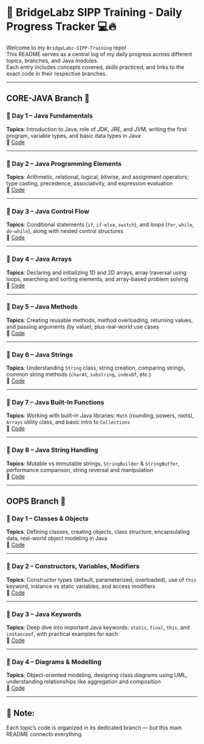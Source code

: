 # 🧠 BridgeLabz SIPP Training - Daily Progress Tracker 💻🔥

Welcome to my `BridgeLabz-SIPP-Training` repo!  
This README serves as a central log of my daily progress across different topics, branches, and Java modules.  
Each entry includes concepts covered, skills practiced, and links to the exact code in their respective branches.

---

## CORE-JAVA Branch 📂

### 📅 Day 1 – Java Fundamentals  
**Topics**: Introduction to Java, role of JDK, JRE, and JVM, writing the first program, variable types, and basic data types in Java  
🔗 [Code](https://github.com/ALAN-KRATI/BridgeLabz-SIPP-Training/tree/CORE-JAVA/JAVA-FUNDAMENTALS)

---

### 📅 Day 2 – Java Programming Elements  
**Topics**: Arithmetic, relational, logical, bitwise, and assignment operators; type casting, precedence, associativity, and expression evaluation  
🔗 [Code](https://github.com/ALAN-KRATI/BridgeLabz-SIPP-Training/tree/CORE-JAVA/JAVA-PROGRAMMING-ELEMENTS)

---

### 📅 Day 3 – Java Control Flow  
**Topics**: Conditional statements (`if`, `if-else`, `switch`), and loops (`for`, `while`, `do-while`), along with nested control structures  
🔗 [Code](https://github.com/ALAN-KRATI/BridgeLabz-SIPP-Training/tree/CORE-JAVA/JAVA-CONTROL-FLOW)

---

### 📅 Day 4 – Java Arrays  
**Topics**: Declaring and initializing 1D and 2D arrays, array traversal using loops, searching and sorting elements, and array-based problem solving  
🔗 [Code](https://github.com/ALAN-KRATI/BridgeLabz-SIPP-Training/tree/CORE-JAVA/JAVA-ARRAYS)

---

### 📅 Day 5 – Java Methods  
**Topics**: Creating reusable methods, method overloading, returning values, and passing arguments (by value), plus real-world use cases  
🔗 [Code](https://github.com/ALAN-KRATI/BridgeLabz-SIPP-Training/tree/CORE-JAVA/JAVA-METHODS)

---

### 📅 Day 6 – Java Strings  
**Topics**: Understanding `String` class, string creation, comparing strings, common string methods (`charAt`, `substring`, `indexOf`, etc.)  
🔗 [Code](https://github.com/ALAN-KRATI/BridgeLabz-SIPP-Training/tree/CORE-JAVA/JAVA-STRINGS)

---

### 📅 Day 7 – Java Built-In Functions  
**Topics**: Working with built-in Java libraries: `Math` (rounding, powers, roots), `Arrays` utility class, and basic intro to `Collections`  
🔗 [Code](https://github.com/ALAN-KRATI/BridgeLabz-SIPP-Training/tree/CORE-JAVA/JAVA-BUILTIN-FUNCTIONS)

---

### 📅 Day 8 – Java String Handling  
**Topics**: Mutable vs immutable strings, `StringBuilder` & `StringBuffer`, performance comparison, string reversal and manipulation  
🔗 [Code](https://github.com/ALAN-KRATI/BridgeLabz-SIPP-Training/tree/CORE-JAVA/JAVA-STRING-HANDLING)

---

## OOPS Branch 🧱

### 📅 Day 1 – Classes & Objects  
**Topics**: Defining classes, creating objects, class structure, encapsulating data, real-world object modeling in Java  
🔗 [Code](https://github.com/ALAN-KRATI/BridgeLabz-SIPP-Training/tree/OOPS/JAVA-CLASS-OBJECTS)

---

### 📅 Day 2 – Constructors, Variables, Modifiers  
**Topics**: Constructor types (default, parameterized, overloaded), use of `this` keyword, instance vs static variables, and access modifiers  
🔗 [Code](https://github.com/ALAN-KRATI/BridgeLabz-SIPP-Training/tree/OOPS/JAVA-CONSTRUCTORS-VARIABLES-MODIFIERS)

---

### 📅 Day 3 – Java Keywords  
**Topics**: Deep dive into important Java keywords: `static`, `final`, `this`, and `instanceof`, with practical examples for each  
🔗 [Code](https://github.com/ALAN-KRATI/BridgeLabz-SIPP-Training/tree/OOPS/JAVA-KEYWORDS)

---

### 📅 Day 4 – Diagrams & Modelling  
**Topics**: Object-oriented modeling, designing class diagrams using UML, understanding relationships like aggregation and composition  
🔗 [Code](https://github.com/ALAN-KRATI/BridgeLabz-SIPP-Training/tree/OOPS/JAVA-DIAGRAMS-MODELLING)

---

## 📝 Note:
Each topic’s code is organized in its dedicated branch — but this main README connects everything.  